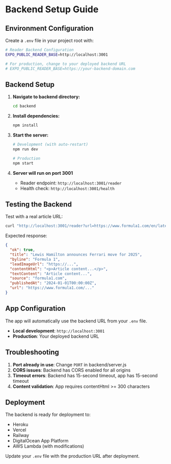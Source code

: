 # Backend Setup Guide

## Environment Configuration

Create a `.env` file in your project root with:

```bash
# Reader Backend Configuration
EXPO_PUBLIC_READER_BASE=http://localhost:3001

# For production, change to your deployed backend URL
# EXPO_PUBLIC_READER_BASE=https://your-backend-domain.com
```

## Backend Setup

1. **Navigate to backend directory:**
   ```bash
   cd backend
   ```

2. **Install dependencies:**
   ```bash
   npm install
   ```

3. **Start the server:**
   ```bash
   # Development (with auto-restart)
   npm run dev
   
   # Production
   npm start
   ```

4. **Server will run on port 3001**
   - Reader endpoint: `http://localhost:3001/reader`
   - Health check: `http://localhost:3001/health`

## Testing the Backend

Test with a real article URL:

```bash
curl "http://localhost:3001/reader?url=https://www.formula1.com/en/latest/article/lewis-hamilton-announces-ferrari-move-for-2025.1234567890"
```

Expected response:
```json
{
  "ok": true,
  "title": "Lewis Hamilton announces Ferrari move for 2025",
  "byline": "Formula 1",
  "leadImageUrl": "https://...",
  "contentHtml": "<p>Article content...</p>",
  "textContent": "Article content...",
  "source": "formula1.com",
  "publishedAt": "2024-01-01T00:00:00Z",
  "url": "https://www.formula1.com/..."
}
```

## App Configuration

The app will automatically use the backend URL from your `.env` file.

- **Local development**: `http://localhost:3001`
- **Production**: Your deployed backend URL

## Troubleshooting

1. **Port already in use**: Change `PORT` in backend/server.js
2. **CORS issues**: Backend has CORS enabled for all origins
3. **Timeout errors**: Backend has 15-second timeout, app has 15-second timeout
4. **Content validation**: App requires contentHtml >= 300 characters

## Deployment

The backend is ready for deployment to:
- Heroku
- Vercel
- Railway
- DigitalOcean App Platform
- AWS Lambda (with modifications)

Update your `.env` file with the production URL after deployment.
